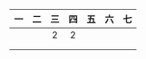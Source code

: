 |  一  |  二  |  三  |  四  |  五  |  六  |  七  |
| :--: | :--: | :--: | :--: | :--: | :--: | :--: |
|      |      |  2   |  2   |      |      |      |
|      |      |      |      |      |      |      |
|      |      |      |      |      |      |      |

